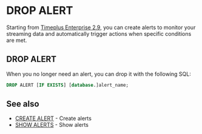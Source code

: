 # DROP ALERT
Starting from [Timeplus Enterprise 2.9](/enterprise-v2.9), you can create alerts to monitor your streaming data and automatically trigger actions when specific conditions are met.

## DROP ALERT
When you no longer need an alert, you can drop it with the following SQL:

```sql
DROP ALERT [IF EXISTS] [database.]alert_name;
```

## See also
* [CREATE ALERT](/sql-create-alert) - Create alerts
* [SHOW ALERTS](/sql-show-alerts) - Show alerts
